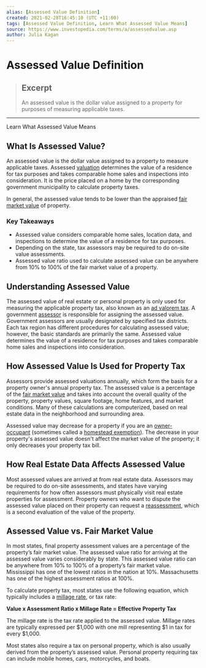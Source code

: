 ```yaml
---
alias: [Assessed Value Definition]
created: 2021-02-28T16:45:10 (UTC +11:00)
tags: [Assessed Value Definition, Learn What Assessed Value Means]
source: https://www.investopedia.com/terms/a/assessedvalue.asp
author: Julia Kagan
---
```


# Assessed Value Definition

> ## Excerpt
> An assessed value is the dollar value assigned to a property for purposes of measuring applicable taxes.

---

Learn What Assessed Value Means
## What Is Assessed Value?

An assessed value is the dollar value assigned to a property to measure applicable taxes. Assessed [valuation](https://www.investopedia.com/terms/v/valuation.asp) determines the value of a residence for tax purposes and takes comparable home sales and inspections into consideration. It is the price placed on a home by the corresponding government municipality to calculate property taxes.

In general, the assessed value tends to be lower than the appraised [fair market value](https://www.investopedia.com/terms/f/fairmarketvalue.asp) of property.

### Key Takeaways

-   Assessed value considers comparable home sales, location data, and inspections to determine the value of a residence for tax purposes.
-   Depending on the state, tax assessors may be required to do on-site value assessments.
-   Assessed value ratio used to calculate assessed value can be anywhere from 10% to 100% of the fair market value of a property.

## Understanding Assessed Value

The assessed value of real estate or personal property is only used for measuring the applicable property tax, also known as an [ad valorem tax](https://www.investopedia.com/terms/a/advaloremtax.asp). A government [assessor](https://www.investopedia.com/terms/a/assessor.asp) is responsible for assigning the assessed value. Government assessors are usually designated by specified tax districts. Each tax region has different procedures for calculating assessed value; however, the basic standards are primarily the same. Assessed value determines the value of a residence for tax purposes and takes comparable home sales and inspections into consideration.

## How Assessed Value Is Used for Property Tax

Assessors provide assessed valuations annually, which form the basis for a property owner's annual property tax. The assessed value is a percentage of the [fair market value](https://www.investopedia.com/terms/f/fairmarketvalue.asp) and takes into account the overall quality of the property, property values, square footage, home features, and market conditions. Many of these calculations are computerized, based on real estate data in the neighborhood and surrounding area.

Assessed value may decrease for a property if you are an [owner-occupant](https://www.investopedia.com/terms/o/owner-occupant.asp) (sometimes called a [homestead exemption](https://www.investopedia.com/terms/h/homestead-exemption.asp)). The decrease in your property's assessed value doesn't affect the market value of the property; it only decreases your property tax bill.

## How Real Estate Data Affects Assessed Value

Most assessed values are arrived at from real estate data. Assessors may be required to do on-site assessments, and states have varying requirements for how often assessors must physically visit real estate properties for assessment. Property owners who want to dispute the assessed value placed on their property can request a [reassessment](https://www.investopedia.com/terms/r/reassessment.asp), which is a second evaluation of the value of the property.

## Assessed Value vs. Fair Market Value

In most states, final property assessment values are a percentage of the property’s fair market value. The assessed value ratio for arriving at the assessed value varies considerably by state. This assessed value ratio can be anywhere from 10% to 100% of a property’s fair market value. Mississippi has one of the lowest ratios in the nation at 10%. Massachusetts has one of the highest assessment ratios at 100%.

To calculate property tax, most states use the following equation, which typically includes a [millage rate](https://www.investopedia.com/terms/m/millagerate.asp), or tax rate:

**Value x Assessment Ratio x Millage Rate = Effective Property Tax**

The millage rate is the tax rate applied to the assessed value. Millage rates are typically expressed per $1,000 with one mill representing $1 in tax for every $1,000.

Most states also require a tax on personal property, which is also usually derived from the property’s assessed value. Personal property requiring tax can include mobile homes, cars, motorcycles, and boats.
